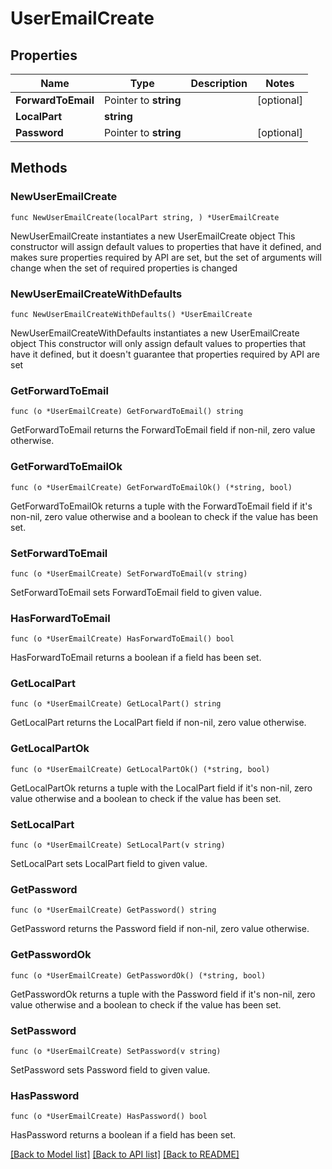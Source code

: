# UserEmailCreate

## Properties

Name | Type | Description | Notes
------------ | ------------- | ------------- | -------------
**ForwardToEmail** | Pointer to **string** |  | [optional] 
**LocalPart** | **string** |  | 
**Password** | Pointer to **string** |  | [optional] 

## Methods

### NewUserEmailCreate

`func NewUserEmailCreate(localPart string, ) *UserEmailCreate`

NewUserEmailCreate instantiates a new UserEmailCreate object
This constructor will assign default values to properties that have it defined,
and makes sure properties required by API are set, but the set of arguments
will change when the set of required properties is changed

### NewUserEmailCreateWithDefaults

`func NewUserEmailCreateWithDefaults() *UserEmailCreate`

NewUserEmailCreateWithDefaults instantiates a new UserEmailCreate object
This constructor will only assign default values to properties that have it defined,
but it doesn't guarantee that properties required by API are set

### GetForwardToEmail

`func (o *UserEmailCreate) GetForwardToEmail() string`

GetForwardToEmail returns the ForwardToEmail field if non-nil, zero value otherwise.

### GetForwardToEmailOk

`func (o *UserEmailCreate) GetForwardToEmailOk() (*string, bool)`

GetForwardToEmailOk returns a tuple with the ForwardToEmail field if it's non-nil, zero value otherwise
and a boolean to check if the value has been set.

### SetForwardToEmail

`func (o *UserEmailCreate) SetForwardToEmail(v string)`

SetForwardToEmail sets ForwardToEmail field to given value.

### HasForwardToEmail

`func (o *UserEmailCreate) HasForwardToEmail() bool`

HasForwardToEmail returns a boolean if a field has been set.

### GetLocalPart

`func (o *UserEmailCreate) GetLocalPart() string`

GetLocalPart returns the LocalPart field if non-nil, zero value otherwise.

### GetLocalPartOk

`func (o *UserEmailCreate) GetLocalPartOk() (*string, bool)`

GetLocalPartOk returns a tuple with the LocalPart field if it's non-nil, zero value otherwise
and a boolean to check if the value has been set.

### SetLocalPart

`func (o *UserEmailCreate) SetLocalPart(v string)`

SetLocalPart sets LocalPart field to given value.


### GetPassword

`func (o *UserEmailCreate) GetPassword() string`

GetPassword returns the Password field if non-nil, zero value otherwise.

### GetPasswordOk

`func (o *UserEmailCreate) GetPasswordOk() (*string, bool)`

GetPasswordOk returns a tuple with the Password field if it's non-nil, zero value otherwise
and a boolean to check if the value has been set.

### SetPassword

`func (o *UserEmailCreate) SetPassword(v string)`

SetPassword sets Password field to given value.

### HasPassword

`func (o *UserEmailCreate) HasPassword() bool`

HasPassword returns a boolean if a field has been set.


[[Back to Model list]](../README.md#documentation-for-models) [[Back to API list]](../README.md#documentation-for-api-endpoints) [[Back to README]](../README.md)


